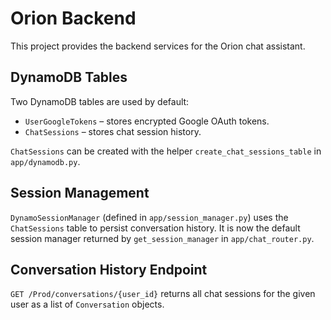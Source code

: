 # Orion Backend

This project provides the backend services for the Orion chat assistant.

## DynamoDB Tables

Two DynamoDB tables are used by default:

- `UserGoogleTokens` – stores encrypted Google OAuth tokens.
- `ChatSessions` – stores chat session history.

`ChatSessions` can be created with the helper `create_chat_sessions_table` in
`app/dynamodb.py`.

## Session Management

`DynamoSessionManager` (defined in `app/session_manager.py`) uses the
`ChatSessions` table to persist conversation history. It is now the default
session manager returned by `get_session_manager` in `app/chat_router.py`.

## Conversation History Endpoint

`GET /Prod/conversations/{user_id}` returns all chat sessions for the given user
as a list of `Conversation` objects.
